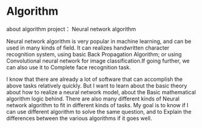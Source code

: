 # Algorithm
about algorithm project： Neural network algorithm

Neural network algorithm is very popular in machine learning, and can be used in many kinds of field.
It can realizes handwritten character recognition system, using basic Back Propagation Algorithm; or using Convolutional neural network for image classification.If going further, we can also use it to Complete face recognition task.

I know that there are already a lot of software that can accomplish the above tasks relatively quickly. But I want to learn about the basic theory about how to realize a neural network model, about the Basic mathematical algorithm logic behind. There are also many different kinds of Neural network algorithm to fit in different kinds of tasks. My goal is to know if I can use different algorithm to solve the same question, and to Explain the differences between the various algorithms if it goes well.
